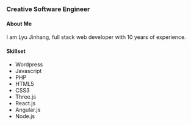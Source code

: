 ### Creative Software Engineer

#### About Me
I am Lyu Jinhang, full stack web developer with 10 years of experience.

#### Skillset
- Wordpress
- Javascript
- PHP
- HTML5
- CSS3
- Three.js
- React.js
- Angular.js
- Node.js

<!--
**TruePai/TruePai** is a ✨ _special_ ✨ repository because its `README.md` (this file) appears on your GitHub profile.

Here are some ideas to get you started:

- 🔭 I’m currently working on ...
- 🌱 I’m currently learning ...
- 👯 I’m looking to collaborate on ...
- 🤔 I’m looking for help with ...
- 💬 Ask me about ...
- 📫 How to reach me: ...
- 😄 Pronouns: ...
- ⚡ Fun fact: ...
-->
